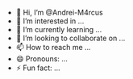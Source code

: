 - 👋 Hi, I’m @Andrei-M4rcus
- 👀 I’m interested in ...
- 🌱 I’m currently learning ...
- 💞️ I’m looking to collaborate on ...
- 📫 How to reach me ...
- 😄 Pronouns: ...
- ⚡ Fun fact: ...

<!---
Andrei-M4rcus/Andrei-M4rcus is a ✨ special ✨ repository because its `README.md` (this file) appears on your GitHub profile.
You can click the Preview link to take a look at your changes.
--->
